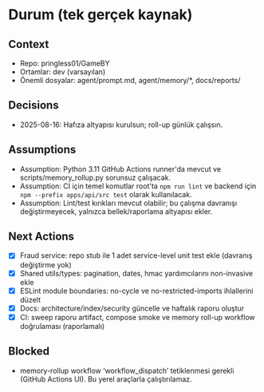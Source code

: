 # Durum (tek gerçek kaynak)
## Context
- Repo: pringless01/GameBY
- Ortamlar: dev (varsayılan)
- Önemli dosyalar: agent/prompt.md, agent/memory/*, docs/reports/

## Decisions
- 2025-08-16: Hafıza altyapısı kurulsun; roll-up günlük çalışsın.

## Assumptions
- Assumption: Python 3.11 GitHub Actions runner'da mevcut ve scripts/memory_rollup.py sorunsuz çalışacak.
- Assumption: CI için temel komutlar root'ta `npm run lint` ve backend için `npm --prefix apps/api/src test` olarak kullanılacak.
- Assumption: Lint/test kırıkları mevcut olabilir; bu çalışma davranışı değiştirmeyecek, yalnızca bellek/raporlama altyapısı ekler.

## Next Actions
- [x] Fraud service: repo stub ile 1 adet service-level unit test ekle (davranış değiştirme yok)
- [x] Shared utils/types: pagination, dates, hmac yardımcılarını non-invasive ekle
- [x] ESLint module boundaries: no-cycle ve no-restricted-imports ihlallerini düzelt
- [x] Docs: architecture/index/security güncelle ve haftalık raporu oluştur
- [x] CI: sweep raporu artifact, compose smoke ve memory roll-up workflow doğrulaması (raporlamalı)

## Blocked
- memory-rollup workflow ‘workflow_dispatch’ tetiklenmesi gerekli (GitHub Actions UI). Bu yerel araçlarla çalıştırılamaz.
